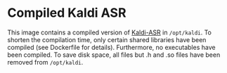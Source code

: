 # Compiled Kaldi ASR

This image contains a compiled version of
[Kaldi-ASR](https://github.com/kaldi-asr/kaldi) in `/opt/kaldi`.  To
shorten the compilation time, only certain shared libraries have been
compiled (see Dockerfile for details). Furthermore, no executables
have been compiled. To save disk space, all files but .h and .so files
have been removed from `/opt/kaldi`.
